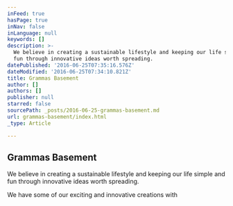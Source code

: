 ```yaml
---
inFeed: true
hasPage: true
inNav: false
inLanguage: null
keywords: []
description: >-
  We believe in creating a sustainable lifestyle and keeping our life simple and
  fun through innovative ideas worth spreading.
datePublished: '2016-06-25T07:35:16.576Z'
dateModified: '2016-06-25T07:34:10.821Z'
title: Grammas Basement
author: []
authors: []
publisher: null
starred: false
sourcePath: _posts/2016-06-25-grammas-basement.md
url: grammas-basement/index.html
_type: Article

---
```

## Grammas Basement

We believe in creating a sustainable lifestyle and keeping our life simple and fun through innovative ideas worth spreading.

We have some of our exciting and innovative creations with